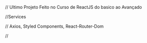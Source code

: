 // Ultimo Projeto Feito no Curso de ReactJS do basico ao Avançado 

//Services 

// Axios, Styled Components, React-Router-Dom

//